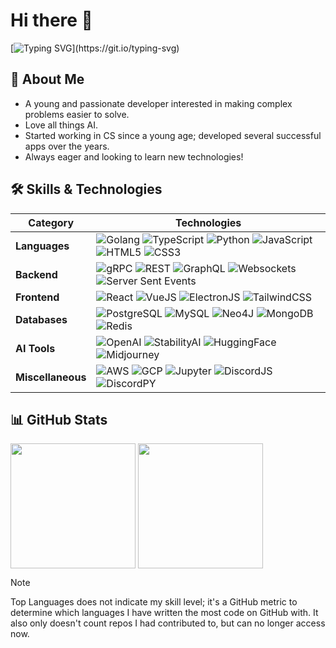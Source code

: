 # Hi there 👋

[![Typing SVG](https://readme-typing-svg.demolab.com?font=Fira+Code&weight=600&size=40&pause=1000&vCenter=true&width=500&lines=Full-stack+developer.;AI+developer.;Always+learning.)](https://git.io/typing-svg)

## 🚀 About Me

- A young and passionate developer interested in making complex problems easier to solve.
- Love all things AI.
- Started working in CS since a young age; developed several successful apps over the years.
- Always eager and looking to learn new technologies!

## 🛠️ Skills & Technologies

| **Category**     | **Technologies**                                                                                                               |
|------------------|-------------------------------------------------------------------------------------------------------------------------------|
| **Languages**    | ![Golang](https://img.shields.io/badge/-Golang-00ADD8?style=flat&logo=go&logoColor=white) ![TypeScript](https://img.shields.io/badge/-TypeScript-3178C6?style=flat&logo=typescript&logoColor=white) ![Python](https://img.shields.io/badge/-Python-3776AB?style=flat&logo=python&logoColor=white) ![JavaScript](https://img.shields.io/badge/-JavaScript-F7DF1E?style=flat&logo=javascript&logoColor=black) ![HTML5](https://img.shields.io/badge/-HTML5-E34F26?style=flat&logo=html5&logoColor=white) ![CSS3](https://img.shields.io/badge/-CSS3-1572B6?style=flat&logo=css3&logoColor=white) |
| **Backend**      | ![gRPC](https://img.shields.io/badge/-gRPC-43853D?style=flat&logo=grpc&logoColor=white) ![REST](https://img.shields.io/badge/-REST-FF6F00?style=flat) ![GraphQL](https://img.shields.io/badge/-GraphQL-E10098?style=flat&logo=graphql&logoColor=white) ![Websockets](https://img.shields.io/badge/-Websockets-010101?style=flat) ![Server Sent Events](https://img.shields.io/badge/-Server%20Sent%20Events-FF6F00?style=flat) |
| **Frontend**     | ![React](https://img.shields.io/badge/-ReactJS-61DAFB?style=flat&logo=react&logoColor=black) ![VueJS](https://img.shields.io/badge/-VueJS-4FC08D?style=flat&logo=vue.js&logoColor=white) ![ElectronJS](https://img.shields.io/badge/-ElectronJS-47848F?style=flat&logo=electron&logoColor=white) ![TailwindCSS](https://img.shields.io/badge/-TailwindCSS-38B2AC?style=flat&logo=tailwind-css&logoColor=white) |
| **Databases**    | ![PostgreSQL](https://img.shields.io/badge/-PostgreSQL-336791?style=flat&logo=postgresql&logoColor=white) ![MySQL](https://img.shields.io/badge/-MySQL-4479A1?style=flat&logo=mysql&logoColor=white) ![Neo4J](https://img.shields.io/badge/-Neo4J-008CC1?style=flat&logo=neo4j&logoColor=white) ![MongoDB](https://img.shields.io/badge/-MongoDB-47A248?style=flat&logo=mongodb&logoColor=white) ![Redis](https://img.shields.io/badge/-Redis-DC382D?style=flat&logo=redis&logoColor=white) |
| **AI Tools**     | ![OpenAI](https://img.shields.io/badge/-OpenAI-412991?style=flat&logo=openai&logoColor=white) ![StabilityAI](https://img.shields.io/badge/-StabilityAI-000000?style=flat) ![HuggingFace](https://img.shields.io/badge/-HuggingFace-FFD500?style=flat&logo=huggingface&logoColor=black) ![Midjourney](https://img.shields.io/badge/-Midjourney-000000?style=flat) |
| **Miscellaneous**| ![AWS](https://img.shields.io/badge/-AWS-232F3E?style=flat&logo=amazon-aws&logoColor=white) ![GCP](https://img.shields.io/badge/-GCP-4285F4?style=flat&logo=google-cloud&logoColor=white) ![Jupyter](https://img.shields.io/badge/-Jupyter-FA0F00?style=flat&logo=jupyter&logoColor=white) ![DiscordJS](https://img.shields.io/badge/-DiscordJS-5865F2?style=flat&logo=discord&logoColor=white) ![DiscordPY](https://img.shields.io/badge/-DiscordPY-5865F2?style=flat&logo=discord&logoColor=white) |

## 📊 GitHub Stats
<a> <img height=200 align="center" src="https://github-readme-stats-ten-rho-76.vercel.app/api?username=NexWasTaken&theme=nord&hide_border=true&hide_rank=true&show_icons=true&include_all_commits=true&hide=contribs" /> </a> <a> <img height=200 align="center" src="https://github-readme-stats-ten-rho-76.vercel.app/api/top-langs?username=NexWasTaken&layout=compact&theme=nord&langs_count=8&card_width=320&hide_border=true" /> </a>

> [!NOTE]
> Top Languages does not indicate my skill level; it's a GitHub metric to determine which languages I have written the most code on GitHub with. It also only doesn't count repos I had contributed to, but can no longer access now.
<!--
**NexWasTaken/NexWasTaken** is a ✨ _special_ ✨ repository because its `README.md` (this file) appears on your GitHub profile.

Here are some ideas to get you started:

- 🔭 I’m currently working on ...
- 🌱 I’m currently learning ...
- 👯 I’m looking to collaborate on ...
- 🤔 I’m looking for help with ...
- 💬 Ask me about ...
- 📫 How to reach me: ...
- 😄 Pronouns: ...
- ⚡ Fun fact: ...
-->
